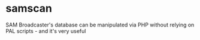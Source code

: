 # samscan
SAM Broadcaster's database can be manipulated via PHP without relying on PAL scripts - and it's very useful
